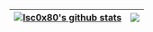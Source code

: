 | <a href="https://github.com/lsc0x"><img align="center" src="https://git-stats-gray.vercel.app/api?username=lsc0x80&show_icons=true&theme=github_dark&hide_border=true" alt="lsc0x80's github stats" /></a> | <a href="https://github.com/lsc0x"><img align="center" src="https://git-stats-gray.vercel.app/api/top-langs/?username=lsc0x80&layout=compact&theme=github_dark&hide_border=true&hide=TeX" /></a> |
| ---------- | ---------- |
